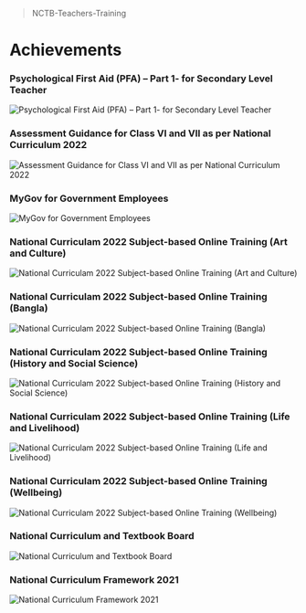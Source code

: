 > NCTB-Teachers-Training
# Achievements

### Psychological First Aid (PFA) – Part 1- for Secondary Level Teacher
![Psychological First Aid (PFA) – Part 1- for Secondary Level Teacher](https://github.com/zahadarabegum/NCTB-Teachers-Training/blob/main/Psychological%20First%20Aid%20(PFA)%20%E2%80%93%20Part%201-%20for%20Secondary%20Level%20Teacher/Psychological%20First%20Aid%20(PFA)%20%E2%80%93%20Part%201-%20for%20Secondary%20Level%20Teacher(Verified).PNG)  

### Assessment Guidance for Class VI and VII as per National Curriculum 2022
![Assessment Guidance for Class VI and VII as per National Curriculum 2022](https://github.com/zahadarabegum/NCTB-Teachers-Training/blob/main/Assessment%20Guidance%20for%20Class%20VI%20and%20VII%20as%20per%20National%20Curriculum%202022/Assessment%20Guidance%20for%20Class%20VI%20and%20VII%20as%20per%20National%20Curriculum%202022(verified).PNG) 

### MyGov for Government Employees
![MyGov for Government Employees](https://github.com/zahadarabegum/NCTB-Teachers-Training/blob/main/MyGov%20for%20Government%20Employees/MyGov%20for%20Government%20Employees(Verified).png) 

### National Curriculam 2022 Subject-based Online Training (Art and Culture)
![National Curriculam 2022 Subject-based Online Training (Art and Culture)](https://github.com/zahadarabegum/NCTB-Teachers-Training/blob/main/National%20Curriculam%202022%20Subject-based%20Online%20Training%20(Art%20and%20Culture)/National%20Curriculam%202022%20Subject-based%20Online%20Training%20(Art%20and%20Culture)(Verified).png) 

### National Curriculam 2022 Subject-based Online Training (Bangla)
![National Curriculam 2022 Subject-based Online Training (Bangla)](https://github.com/zahadarabegum/NCTB-Teachers-Training/blob/main/National%20Curriculam%202022%20Subject-based%20Online%20Training%20(Bangla)/National%20Curriculam%202022%20Subject-based%20Online%20Training%20(Bangla)(Verfied).png) 

### National Curriculam 2022 Subject-based Online Training (History and Social Science)
![National Curriculam 2022 Subject-based Online Training (History and Social Science)](https://github.com/zahadarabegum/NCTB-Teachers-Training/blob/main/National%20Curriculam%202022%20Subject-based%20Online%20Training%20(History%20and%20Social%20Science)/National%20Curriculam%202022%20Subject-based%20Online%20Training%20(History%20and%20Social%20Science)(Verfied).png) 

### National Curriculam 2022 Subject-based Online Training (Life and Livelihood)
![National Curriculam 2022 Subject-based Online Training (Life and Livelihood)](https://github.com/zahadarabegum/NCTB-Teachers-Training/blob/main/National%20Curriculam%202022%20Subject-based%20Online%20Training%20(Life%20and%20Livelihood)/National%20Curriculam%202022%20Subject-based%20Online%20Training%20(Life%20and%20Livelihood)(Verified).png) 

### National Curriculam 2022 Subject-based Online Training (Wellbeing)
![National Curriculam 2022 Subject-based Online Training (Wellbeing)](https://github.com/zahadarabegum/NCTB-Teachers-Training/blob/main/National%20Curriculam%202022%20Subject-based%20Online%20Training%20(Wellbeing)/National%20Curriculam%202022%20Subject-based%20Online%20Training%20(Wellbeing)(Verified).png) 

### National Curriculum and Textbook Board
![National Curriculum and Textbook Board](https://github.com/zahadarabegum/NCTB-Teachers-Training/blob/main/National%20Curriculum%20and%20Textbook%20Board/National%20Curriculum%20and%20Textbook%20Board(verified).PNG) 

### National Curriculum Framework 2021
![National Curriculum Framework 2021](https://github.com/zahadarabegum/NCTB-Teachers-Training/blob/main/National%20Curriculum%20Framework%202021/National%20Curriculum%20Framework%202021((Verified)).png)
